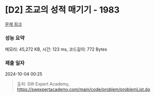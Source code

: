 # [D2] 조교의 성적 매기기 - 1983 

[문제 링크](https://swexpertacademy.com/main/code/problem/problemDetail.do?contestProbId=AV5PwGK6AcIDFAUq) 

### 성능 요약

메모리: 45,272 KB, 시간: 123 ms, 코드길이: 772 Bytes

### 제출 일자

2024-10-04 00:25



> 출처: SW Expert Academy, https://swexpertacademy.com/main/code/problem/problemList.do